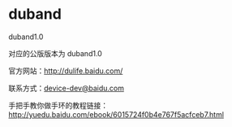 duband
======
duband1.0

对应的公版版本为 duband1.0

官方网站：http://dulife.baidu.com/

联系方式：device-dev@baidu.com

手把手教你做手环的教程链接：http://yuedu.baidu.com/ebook/6015724f0b4e767f5acfceb7.html
